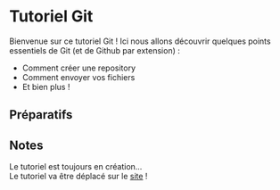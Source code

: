 # Tutoriel Git
Bienvenue sur ce tutoriel Git ! Ici nous allons découvrir quelques points essentiels de Git (et de Github par extension) :
- Comment créer une repository
- Comment envoyer vos fichiers
- Et bien plus !
## Préparatifs
## Notes
Le tutoriel est toujours en création...<br>
Le tutoriel va être déplacé sur le [site](https://enioaiello.github.io/Tutoriel-Git) !
